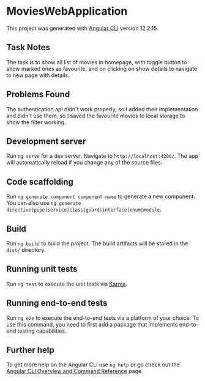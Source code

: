 # MoviesWebApplication

This project was generated with [Angular CLI](https://github.com/angular/angular-cli) version 12.2.15.

## Task Notes
The task is to show all list of movies in homepage, with toggle button to show marked ones as favourite, and on clicking on show details to navigate to new page with details.

## Problems Found
The authentication api didn't work properly, so I added their implementation and didn't use them, so I saved the favourite movies  to local storage to show the filter working.

## Development server

Run `ng serve` for a dev server. Navigate to `http://localhost:4200/`. The app will automatically reload if you change any of the source files.

## Code scaffolding

Run `ng generate component component-name` to generate a new component. You can also use `ng generate directive|pipe|service|class|guard|interface|enum|module`.

## Build

Run `ng build` to build the project. The build artifacts will be stored in the `dist/` directory.

## Running unit tests

Run `ng test` to execute the unit tests via [Karma](https://karma-runner.github.io).

## Running end-to-end tests

Run `ng e2e` to execute the end-to-end tests via a platform of your choice. To use this command, you need to first add a package that implements end-to-end testing capabilities.

## Further help

To get more help on the Angular CLI use `ng help` or go check out the [Angular CLI Overview and Command Reference](https://angular.io/cli) page.
